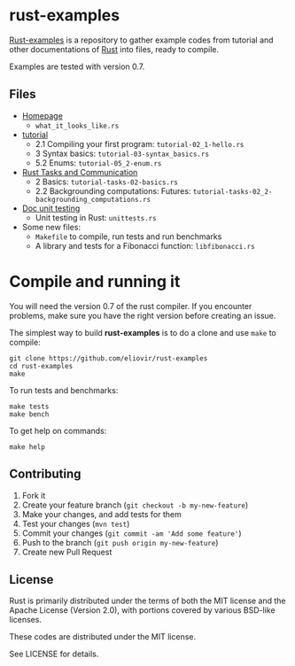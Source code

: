 rust-examples
=============

[Rust-examples](https://github.com/eliovir/rust-examples) is a repository to
gather example codes from tutorial and other documentations of
[Rust](http://www.rust-lang.org/) into files, ready to compile.

Examples are tested with version 0.7.

## Files

* [Homepage](http://www.rust-lang.org/)
  * `what_it_looks_like.rs`
* [tutorial]
  * 2.1 Compiling your first program: `tutorial-02_1-hello.rs`
  * 3 Syntax basics: `tutorial-03-syntax_basics.rs`
  * 5.2 Enums: `tutorial-05_2-enum.rs`
* [Rust Tasks and Communication]
  * 2 Basics: `tutorial-tasks-02-basics.rs`
  * 2.2 Backgrounding computations: Futures: `tutorial-tasks-02_2-backgrounding_computations.rs`
* [Doc unit testing]
  * Unit testing in Rust: `unittests.rs`
* Some new files:
  * `Makefile` to compile, run tests and run benchmarks
  * A library and tests for a Fibonacci function: `libfibonacci.rs` 

[tutorial]: http://static.rust-lang.org/doc/0.7/tutorial.html
[Rust Tasks and Communication]: http://static.rust-lang.org/doc/0.7/tutorial-tasks.html
[Doc unit testing]: https://github.com/mozilla/rust/wiki/Doc-unit-testing

# Compile and running it

You will need the version 0.7 of the rust compiler.
If you encounter problems, make sure you have the right version before creating an issue.

The simplest way to build **rust-examples** is to do a clone and use ``make`` to compile:


    git clone https://github.com/eliovir/rust-examples
    cd rust-examples
    make
    
To run tests and benchmarks:

    make tests
    make bench

To get help on commands:

    make help

## Contributing

1. Fork it
2. Create your feature branch (`git checkout -b my-new-feature`)
3. Make your changes, and add tests for them
4. Test your changes (`mvn test`)
5. Commit your changes (`git commit -am 'Add some feature'`)
6. Push to the branch (`git push origin my-new-feature`)
7. Create new Pull Request

## License

Rust is primarily distributed under the terms of both the MIT license
and the Apache License (Version 2.0), with portions covered by various
BSD-like licenses.

These codes are distributed under the MIT license.

See LICENSE for details.
